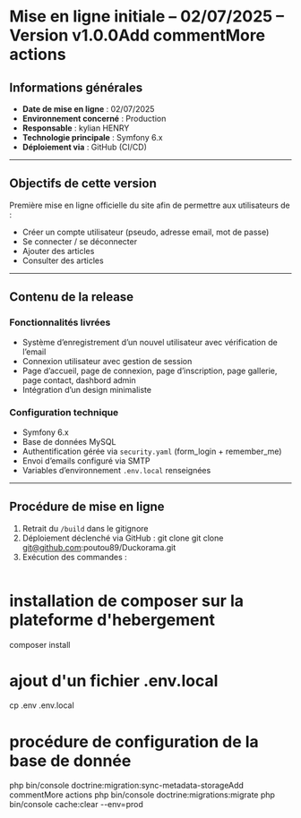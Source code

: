 # Mise en ligne initiale – 02/07/2025 – Version v1.0.0Add commentMore actions

##  Informations générales
- **Date de mise en ligne** : 02/07/2025
- **Environnement concerné** : Production
- **Responsable** : kylian HENRY
- **Technologie principale** : Symfony 6.x
- **Déploiement via** : GitHub (CI/CD)

---

##  Objectifs de cette version

Première mise en ligne officielle du site afin de permettre aux utilisateurs de :
- Créer un compte utilisateur (pseudo, adresse email, mot de passe)
- Se connecter / se déconnecter
- Ajouter des articles
- Consulter des articles

---

##  Contenu de la release

###  Fonctionnalités livrées
- Système d’enregistrement d’un nouvel utilisateur avec vérification de l’email
- Connexion utilisateur avec gestion de session
- Page d’accueil, page de connexion, page d’inscription, page gallerie, page contact, dashbord admin
- Intégration d’un design minimaliste

###  Configuration technique
- Symfony 6.x
- Base de données MySQL
- Authentification gérée via `security.yaml` (form_login + remember_me)
- Envoi d’emails configuré via SMTP
- Variables d’environnement `.env.local` renseignées

---

##  Procédure de mise en ligne

1. Retrait du `/build` dans le gitignore
2. Déploiement déclenché via GitHub : 
git clone git clone git@github.com:poutou89/Duckorama.git
3. Exécution des commandes :
   ```bash
# installation de composer sur la plateforme d'hebergement
   composer install
# ajout d'un fichier .env.local
   cp .env .env.local
# procédure de configuration de la base de donnée
   php bin/console doctrine:migration:sync-metadata-storageAdd commentMore actions
   php bin/console doctrine:migrations:migrate 
   php bin/console cache:clear --env=prod